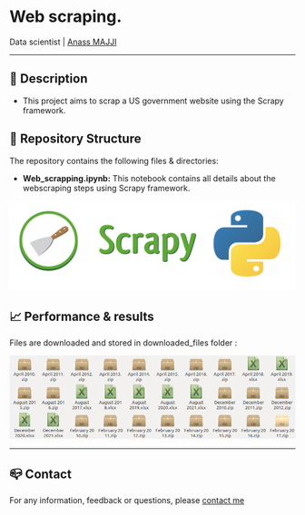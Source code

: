 # Web scraping.
Data scientist | [Anass MAJJI](https://www.linkedin.com/in/anass-majji-729773157/)
***

## :monocle_face: Description
- This project aims to scrap a US government website using the Scrapy framework. </br>


 

## :rocket: Repository Structure
The repository contains the following files & directories:
- **Web_scrapping.ipynb:** This notebook contains all details about the webscraping steps using Scrapy framework.
 


![](scrapy.png)





## :chart_with_upwards_trend: Performance & results
Files are downloaded and stored in downloaded_files folder :

![](result_scrapy.png)

---
## :mailbox_closed: Contact
For any information, feedback or questions, please [contact me][anass-email]





[anass-email]: mailto:anassmajji34@gmail.com
